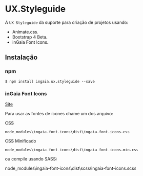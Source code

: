 # UX.Styleguide

A `UX Styleguide` da suporte para criação de projetos usando:
- Animate.css.
- Bootstrap 4 Beta.
- inGaia Font Icons.

## Instalação

### npm

```console
$ npm install ingaia.ux.styleguide --save
```

### inGaia Font Icons

[Site](https://ingaia.github.io/font.icons/) 

Para usar as fontes de ícones chame um dos arquivo: 

CSS 

```console
node_modules\ingaia-font-icons\dist\ingaia-font-icons.css
```

CSS Minificado

```console
node_modules\ingaia-font-icons\dist\ingaia-font-icons.min.css
```

ou compile usando SASS:

node_modules\ingaia-font-icons\dist\scss\ingaia-font-icons.scss

